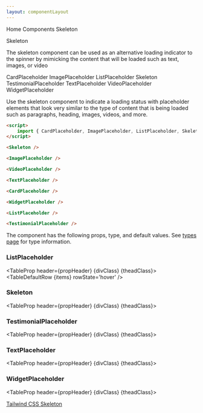 ```yaml
---
layout: componentLayout
---
```


<script>
  import { Htwo, ExampleDiv, GitHubSource, CompoDescription, TableProp, TableDefaultRow} from '../utils'
  import { CardPlaceholder, ImagePlaceholder, ListPlaceholder, Skeleton, TestimonialPlaceholder, TextPlaceholder, VideoPlaceholder, WidgetPlaceholder, Breadcrumb, BreadcrumbItem, Heading, P, A } from '$lib'
  

  import componentProps from '../props/ListPlaceholder.json'
  import componentProps2 from '../props/Skeleton.json'
  import componentProps3 from '../props/TestimonialPlaceholder.json'
  import componentProps4 from '../props/TextPlaceholder.json'
  import componentProps5 from '../props/WidgetPlaceholder.json'

  let items = componentProps.props
  let items2 = componentProps2.props
  let items3 = componentProps3.props
  let items4 = componentProps4.props
  let items5 = componentProps5.props

  let propHeader = ['Name', 'Type', 'Default']
  let divClass='w-full relative overflow-x-auto shadow-md sm:rounded-lg py-4'
  let theadClass ='text-xs text-gray-700 uppercase bg-gray-50 dark:bg-gray-700 dark:text-white'
</script>

<Breadcrumb class="pb-8">
  <BreadcrumbItem href="/" home >Home</BreadcrumbItem>
  <BreadcrumbItem>Components</BreadcrumbItem>
  <BreadcrumbItem>Skeleton</BreadcrumbItem>
</Breadcrumb>

<Heading class="mb-2" tag="h1" customSize="text-3xl">Skeleton</Heading>

<CompoDescription>The skeleton component can be used as an alternative loading indicator to the spinner by mimicking the content that will be loaded such as text, images, or video</CompoDescription>

<ExampleDiv>
<GitHubSource href="skeleton/CardPlaceholder.svelte">CardPlaceholder</GitHubSource>
<GitHubSource href="skeleton/ImagePlaceholder.svelte">ImagePlaceholder</GitHubSource>
<GitHubSource href="skeleton/CardPlaceListPlaceholderholder.svelte">ListPlaceholder</GitHubSource>
<GitHubSource href="skeleton/Skeleton.svelte">Skeleton</GitHubSource>
<GitHubSource href="skeleton/TestimonialPlaceholder.svelte">TestimonialPlaceholder</GitHubSource>
<GitHubSource href="skeleton/TextPlaceholder.svelte">TextPlaceholder</GitHubSource>
<GitHubSource href="skeleton/VideoPlaceholder.svelte">VideoPlaceholder</GitHubSource>
<GitHubSource href="skeleton/WidgetPlaceholder.svelte">WidgetPlaceholder</GitHubSource>
</ExampleDiv>

Use the skeleton component to indicate a loading status with placeholder elements that look very similar to the type of content that is being loaded such as paragraphs, heading, images, videos, and more.

<Htwo label="Setup" />

```html
<script>
	import { CardPlaceholder, ImagePlaceholder, ListPlaceholder, Skeleton, TestimonialPlaceholder, TextPlaceholder, VideoPlaceholder, WidgetPlaceholder } from 'flowbite-svelte'
</script>
```

<Htwo label="Default skeleton" />

<ExampleDiv>
<Skeleton />
</ExampleDiv>

```html
<Skeleton />
```

<Htwo label="Image placeholder " />

<ExampleDiv>
<ImagePlaceholder />
</ExampleDiv>

```html
<ImagePlaceholder />
```

<Htwo label="Video placeholder" />

<ExampleDiv>
<VideoPlaceholder />
</ExampleDiv>

```html
<VideoPlaceholder />
```

<Htwo label="Text placeholder" />

<ExampleDiv>
<TextPlaceholder />
</ExampleDiv>

```html
<TextPlaceholder />
```

<Htwo label="Card placeholder" />

<ExampleDiv>
<CardPlaceholder />
</ExampleDiv>

```html
<CardPlaceholder />
```

<Htwo label="Widget placeholder" />

<ExampleDiv>
<WidgetPlaceholder />
</ExampleDiv>

```html
<WidgetPlaceholder />
```

<Htwo label="List placeholder" />

<ExampleDiv>
<ListPlaceholder />
</ExampleDiv>

```html
<ListPlaceholder />
```

<Htwo label="Testimonial placeholder" />

<ExampleDiv>
<TestimonialPlaceholder />
</ExampleDiv>

```html
<TestimonialPlaceholder />
```


<Htwo label="Props" />

The component has the following props, type, and default values. See <a href="/pages/types">types page</a> for type information.

<h3 class='text-xl w-full dark:text-white py-4'>ListPlaceholder</h3>

<TableProp header={propHeader} {divClass} {theadClass}>
  <TableDefaultRow {items} rowState='hover' />
</TableProp>

<h3 class='text-xl w-full dark:text-white py-4'>Skeleton</h3>

<TableProp header={propHeader} {divClass} {theadClass}>
  <TableDefaultRow items={items2} rowState='hover' />
</TableProp>

<h3 class='text-xl w-full dark:text-white py-4'>TestimonialPlaceholder</h3>

<TableProp header={propHeader} {divClass} {theadClass}>
  <TableDefaultRow items={items3} rowState='hover' />
</TableProp>

<h3 class='text-xl w-full dark:text-white py-4'>TextPlaceholder</h3>

<TableProp header={propHeader} {divClass} {theadClass}>
  <TableDefaultRow items={items4} rowState='hover' />
</TableProp>

<h3 class='text-xl w-full dark:text-white py-4'>WidgetPlaceholder</h3>

<TableProp header={propHeader} {divClass} {theadClass}>
  <TableDefaultRow items={items5} rowState='hover' />
</TableProp>

<Htwo label="References" />

<P>
  <A href="https://flowbite.com/docs/components/skeleton/" target="_blank" class="link"
    >Tailwind CSS Skeleton</A
  >
</P>
